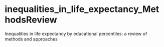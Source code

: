 # inequalities_in_life_expectancy_MethodsReview
Inequalities in life expectancy by educational percentiles: a review of methods and approaches
